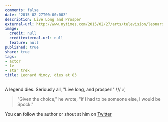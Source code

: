 ```yaml
---
comments: false
date: "2015-02-27T00:00:00Z"
description: Live Long and Prosper
external-url: http://www.nytimes.com/2015/02/27/arts/television/leonard-nimoy-spock-of-star-trek-dies-at-83.html
image:
  credit: null
  creditexternal-url: null
  feature: null
published: true
share: true
tags:
- actor
- tv
- star trek
title: Leonard Nimoy, dies at 83
---
```


A legend dies. Seriously all, "Live long, and prosper!" \\\// :(

> "Given the choice,"  he wrote, "if I had to be someone else, I would be Spock."

You can follow the author or shout at him on [Twitter](https://twitter.com/abijango)
	